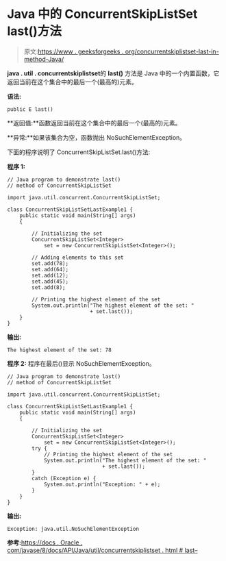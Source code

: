 # Java 中的 ConcurrentSkipListSet last()方法

> 原文:[https://www . geeksforgeeks . org/concurrentskiplistset-last-in-method-Java/](https://www.geeksforgeeks.org/concurrentskiplistset-last-method-in-java/)

**java . util . concurrentskiplistset**的 **last()** 方法是 Java 中的一个内置函数，它返回当前在这个集合中的最后一个(最高的)元素。

**语法:**

```
public E last()
```

**返回值:**函数返回当前在这个集合中的最后一个(最高的)元素。

**异常:**如果该集合为空，函数抛出 NoSuchElementException。

下面的程序说明了 ConcurrentSkipListSet.last()方法:

**程序 1:**

```
// Java program to demonstrate last()
// method of ConcurrentSkipListSet

import java.util.concurrent.ConcurrentSkipListSet;

class ConcurrentSkipListSetLastExample1 {
    public static void main(String[] args)
    {

        // Initializing the set
        ConcurrentSkipListSet<Integer>
            set = new ConcurrentSkipListSet<Integer>();

        // Adding elements to this set
        set.add(78);
        set.add(64);
        set.add(12);
        set.add(45);
        set.add(8);

        // Printing the highest element of the set
        System.out.println("The highest element of the set: "
                           + set.last());
    }
}
```

**输出:**

```
The highest element of the set: 78

```

**程序 2:** 程序在最后()显示 NoSuchElementException。

```
// Java program to demonstrate last()
// method of ConcurrentSkipListSet

import java.util.concurrent.ConcurrentSkipListSet;

class ConcurrentSkipListSetLastExample1 {
    public static void main(String[] args)
    {

        // Initializing the set
        ConcurrentSkipListSet<Integer>
            set = new ConcurrentSkipListSet<Integer>();
        try {
            // Printing the highest element of the set
            System.out.println("The highest element of the set: "
                               + set.last());
        }
        catch (Exception e) {
            System.out.println("Exception: " + e);
        }
    }
}
```

**输出:**

```
Exception: java.util.NoSuchElementException

```

**参考:**[https://docs . Oracle . com/javase/8/docs/API/Java/util/concurrentskiplistset . html # last–](https://docs.oracle.com/javase/8/docs/api/java/util/concurrent/ConcurrentSkipListSet.html#last--)